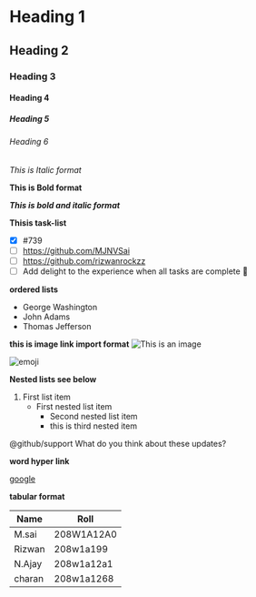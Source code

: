 # Heading 1
## Heading 2
### Heading 3
#### Heading 4
##### Heading 5
###### Heading 6

*This is Italic format*

**This is Bold format**

***This is bold and italic format***

**Thisis task-list**
- [x] #739
- [ ] https://github.com/MJNVSai
- [ ] https://github.com/rizwanrockzz
- [ ] Add delight to the experience when all tasks are complete :tada:

**ordered lists**
- George Washington
- John Adams
- Thomas Jefferson

**this is image link import format**
![This is an image](https://i.pinimg.com/originals/a5/78/5e/a5785e6b05ec6b07d767f6913537cdf3.gif)

![emoji](https://c.tenor.com/O4OxQZrk9A0AAAAM/digilah-digifun.gif)

**Nested lists see below**
1. First list item
   - First nested list item
     - Second nested list item
      - this is third nested item
     
@github/support What do you think about these updates?

**word hyper link**

[google](https://github.com/MJNVSai)

**tabular format**

Name|Roll
----|----
M.sai|208W1A12A0
Rizwan|208w1a199
N.Ajay|208w1a12a1
charan|208w1a1268
